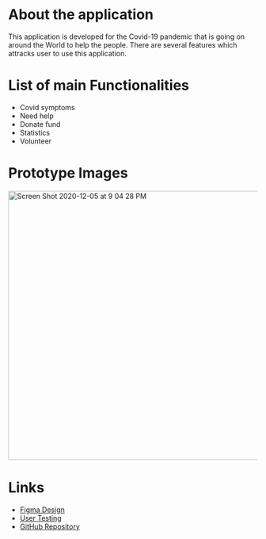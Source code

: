 # About the application
This application is developed for the Covid-19 pandemic that is going on around the World to help the people. There are several features which attracks user to use this application.
# List of main Functionalities
* Covid symptoms
* Need help
* Donate fund
* Statistics
* Volunteer

# Prototype Images
<img width="543" alt="Screen Shot 2020-12-05 at 9 04 28 PM" src="https://user-images.githubusercontent.com/38293523/101269507-880cb900-373d-11eb-9b46-122d98657808.png">




# Links

- <a href="https://www.figma.com/file/F2dCqnU2F2zS9lEQz1h1dy/Assignment3?node-id=0%3A1">Figma Design</a>
- <a href="https://www.figma.com/proto/F2dCqnU2F2zS9lEQz1h1dy/Assignment3?node-id=1%3A2&scaling=contain&hide-ui=1">User Testing </a>
- <a href="https://github.com/Vandan00007/Assignment3-CovidApp">GitHub Repository</a>




